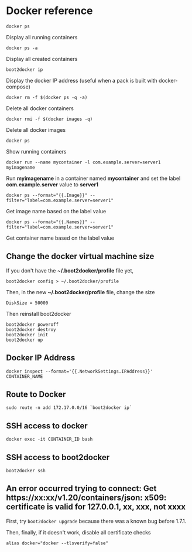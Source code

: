 # Docker reference

```
docker ps
```
Display all running containers

```
docker ps -a
```
Display all created containers

```
boot2docker ip
```
Display the docker IP address (useful when a pack is built with docker-compose)

```
docker rm -f $(docker ps -q -a)
```
Delete all docker containers

```
docker rmi -f $(docker images -q)
```
Delete all docker images

```
docker ps
```
Show running containers

```
docker run --name mycontainer -l com.example.server=server1 myimagename
```
Run **myimagename** in a container named **mycontainer** and set the label **com.example.server** value to **server1**

```
docker ps --format="{{.Image}}" --filter="label=com.example.server=server1"
```
Get image name based on the label value

```
docker ps --format="{{.Names}}" --filter="label=com.example.server=server1"
```
Get container name based on the label value

## Change the docker virtual machine size

If you don't have the **~/.boot2docker/profile** file yet,  
```
boot2docker config > ~/.boot2docker/profile
```

Then, in the new **~/.boot2docker/profile** file, change the size  

```
DiskSize = 50000
```

Then reinstall boot2docker

```
boot2docker poweroff
boot2docker destroy
boot2docker init
boot2docker up
```

## Docker IP Address

```
docker inspect --format='{{.NetworkSettings.IPAddress}}' CONTAINER_NAME
```

## Route to Docker

```
sudo route -n add 172.17.0.0/16 `boot2docker ip`
```

## SSH access to docker

```
docker exec -it CONTAINER_ID bash
```

## SSH access to boot2docker

```
boot2docker ssh
```

## An error occurred trying to connect: Get https://xx:xx/v1.20/containers/json: x509: certificate is valid for 127.0.0.1, xx, xxx, not xxxx 

First, try ```boot2docker upgrade``` because there was a known bug before 1.7.1.

Then, finally, if it doesn't work, disable all certificate checks

```
alias docker="docker --tlsverify=false"
```

